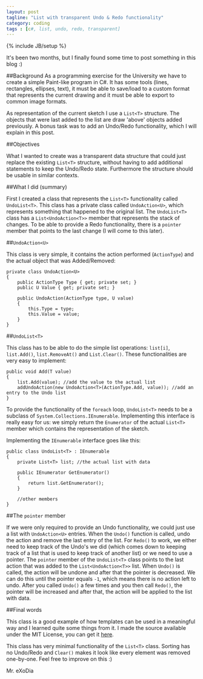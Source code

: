 ```yaml
---
layout: post
tagline: "List with transparent Undo & Redo functionality"
category: coding
tags : [c#, list, undo, redo, transparent]
---
```

{% include JB/setup %}

It's been two months, but I finally found some time to post something in this blog :)

##Background
As a programming exercise for the University we have to create a simple Paint-like program in C#. It has some tools (lines, rectangles, ellipses, text), it must be able to save/load to a custom format that represents the current drawing and it must be able to export to common image formats. 

As representation of the current sketch I use a `List<T>` structure. The objects that were last added to the list are draw 'above' objects added previously. A bonus task was to add an Undo/Redo functionality, which I will explain in this post.

##Objectives

What I wanted to create was a transparent data structure that could just replace the existing `List<T>` structure, without having to add additional statements to keep the Undo/Redo state. Furthermore the structure should be usable in similar contexts.

##What I did (summary)

First I created a class that represents the `List<T>` functionality called `UndoList<T>`. This class has a private class called `UndoAction<U>`, which represents something that happened to the original list. The `UndoList<T>` class has a `List<UndoAction<T>>` member that represents the stack of changes. To be able to provide a Redo functionality, there is a `pointer` member that points to the last change (I will come to this later).

##`UndoAction<U>`

This class is very simple, it contains the action performed (`ActionType`) and the actual object that was Added/Removed:

```
private class UndoAction<U>
{
    public ActionType Type { get; private set; }
    public U Value { get; private set; }

    public UndoAction(ActionType type, U value)
    {
        this.Type = type;
        this.Value = value;
    }
}
```

##`UndoList<T>`

This class has to be able to do the simple list operations: `list[i]`, `list.Add()`, `list.RemoveAt()` and `List.Clear()`. These functionalities are very easy to implement:

```
public void Add(T value)
{
    list.Add(value); //add the value to the actual list
    addUndoAction(new UndoAction<T>(ActionType.Add, value)); //add an entry to the Undo list
}
```

To provide the functionality of the `foreach` loop, `UndoList<T>` needs to be a subclass of `System.Collections.IEnumerable`. Implementing this interface is really easy for us: we simply return the `Enumerator` of the actual `List<T>` member which contains the representation of the sketch.

Implementing the `IEnumerable` interface goes like this:
```
public class UndoList<T> : IEnumerable
{
    private List<T> list; //the actual list with data

    public IEnumerator GetEnumerator()
    {
        return list.GetEnumerator();
    }

    //other members
}
```

##The `pointer` member

If we were only required to provide an Undo functionality, we could just use a list with `UndoAction<U>` entries. When the `Undo()` function is called, undo the action and remove the last entry of the list. For `Redo()` to work, we either need to keep track of the Undo's we did (which comes down to keeping track of a list that is used to keep track of another list) or we need to use a pointer. The `pointer` member of the `UndoList<T>` class points to the last action that was added to the `List<UndoAction<T>>` list. When `Undo()` is called, the action will be undone and after that the pointer is decreased. We can do this until the pointer equals `-1`, which means there is no action left to undo. After you called `Undo()` a few times and you then call `Redo()`, the pointer will be increased and after that, the action will be applied to the list with data.

##Final words

This class is a good example of how templates can be used in a meaningful way and I learned quite some things from it. I made the source available under the MIT License, you can get it [here](https://gist.github.com/mrexodia/0a12d91b4d4b9b94faa3).

This class has very minimal functionality of the `List<T>` class. Sorting has no Undo/Redo and `Clear()` makes it look like every element was removed one-by-one. Feel free to improve on this :)

Mr. eXoDia